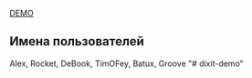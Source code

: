 [DEMO](https://dixit-demo.herokuapp.com/game)

## Имена пользователей

Alex, Rocket, DeBook, TimOFey, Batux, Groove
"# dixit-demo" 
